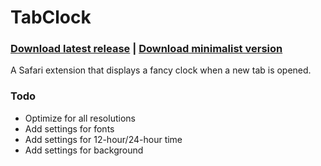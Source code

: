 TabClock
========

### [Download latest release](https://github.com/csu/TabClock/releases/download/1.0.1/TabClock.safariextz) | [Download minimalist version](https://github.com/csu/TabClock/releases/download/1.0.2M/TabClock-Minimalist.safariextz)

A Safari extension that displays a fancy clock when a new tab is opened.

### Todo

* Optimize for all resolutions
* Add settings for fonts
* Add settings for 12-hour/24-hour time
* Add settings for background
